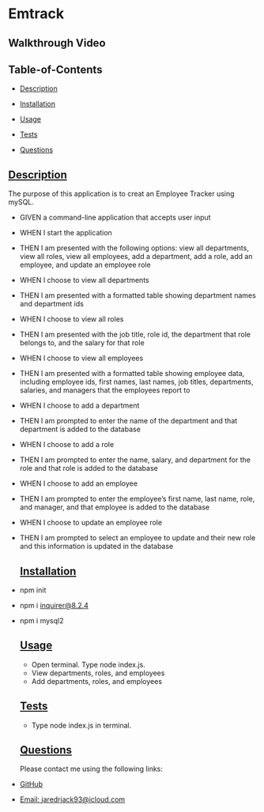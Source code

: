 # Emtrack 

## Walkthrough Video

  ## Table-of-Contents


  * [Description](#description)
  * [Installation](#installation)
  * [Usage](#usage)
   
  * [Tests](#tests)
  * [Questions](#questions)
  
  ## [Description](#table-of-contents)
  The purpose of this application is to creat an Employee Tracker using mySQL.

  - GIVEN a command-line application that accepts user input
- WHEN I start the application
- THEN I am presented with the following options: view all departments, view all roles, view all employees, add a department, add a role, add an employee, and update an employee role
- WHEN I choose to view all departments
- THEN I am presented with a formatted table showing department names and department ids
- WHEN I choose to view all roles
- THEN I am presented with the job title, role id, the department that role belongs to, and the salary for that role
- WHEN I choose to view all employees
- THEN I am presented with a formatted table showing employee data, including employee ids, first names, last names, job titles, departments, salaries, and managers that the employees report to
- WHEN I choose to add a department
- THEN I am prompted to enter the name of the department and that department is added to the database
- WHEN I choose to add a role
- THEN I am prompted to enter the name, salary, and department for the role and that role is added to the database
- WHEN I choose to add an employee
- THEN I am prompted to enter the employee’s first name, last name, role, and manager, and that employee is added to the database
- WHEN I choose to update an employee role
- THEN I am prompted to select an employee to update and their new role and this information is updated in the database
  ## [Installation](#table-of-contents)
- npm init
- npm i inquirer@8.2.4
- npm i mysql2

  ## [Usage](#table-of-contents)
  - Open terminal. Type node index.js. 
  - View departments, roles, and employees
  - Add departments, roles, and employees

  ## [Tests](#table-of-contents)
  - Type  node index.js in terminal. 
  ## [Questions](#table-of-contents)
  Please contact me using the following links:
 -  [GitHub](https://github.com/jaredrjack)
  - [Email: jaredrjack93@icloud.com](mailto:jaredrjack93@icloud.com)
